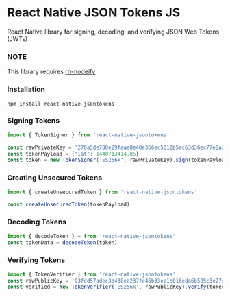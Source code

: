 # React Native JSON Tokens JS


React Native library for signing, decoding, and verifying JSON Web Tokens (JWTs)

### NOTE
This library requires [rn-nodeify](https://github.com/tradle/rn-nodeify)

### Installation

```
npm install react-native-jsontokens
```

### Signing Tokens

```js
import { TokenSigner } from 'react-native-jsontokens'

const rawPrivateKey = '278a5de700e29faae8e40e366ec5012b5ec63d36ec77e8a2417154cc1d25383f'
const tokenPayload = {"iat": 1440713414.85}
const token = new TokenSigner('ES256k', rawPrivateKey).sign(tokenPayload)
```

### Creating Unsecured Tokens

```js
import { createUnsecuredToken } from 'react-native-jsontokens'

const createUnsecuredToken(tokenPayload)
```

### Decoding Tokens

```js
import { decodeToken } = from 'react-native-jsontokens'
const tokenData = decodeToken(token)
```

### Verifying Tokens

```js
import { TokenVerifier } from 'react-native-jsontokens'
const rawPublicKey = '03fdd57adec3d438ea237fe46b33ee1e016eda6b585c3e27ea66686c2ea5358479'
const verified = new TokenVerifier('ES256k', rawPublicKey).verify(token)
